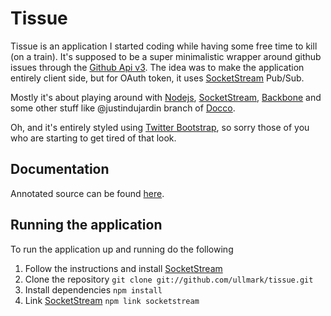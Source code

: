 # Tissue
Tissue is an application I started coding while having some free time to
kill (on a train). It's supposed to be a super minimalistic wrapper around github
issues through the [Github Api v3][gapi]. The idea was to make the
application entirely client side, but for OAuth token, it uses
[SocketStream][] Pub/Sub.

Mostly it's about playing around with [Nodejs][node], [SocketStream][], [Backbone][] and
some other stuff like @justindujardin branch of [Docco][].

Oh, and it's entirely styled using [Twitter Bootstrap][bootstrap], so
sorry those of you who are starting to get tired of that look.

## Documentation
Annotated source can be found [here][docs].

## Running the application
To run the application up and running do the following

1. Follow the instructions and install [SocketStream][]
2. Clone the repository `git clone git://github.com/ullmark/tissue.git`
3. Install dependencies `npm install`
4. Link [SocketStream][] `npm link socketstream`

[gapi]: http://developer.github.com/v3/
[node]: http://nodejs.org
[SocketStream]: https://github.com/socketstream/socketstream
[Backbone]: http://backbonejs.org/
[Docco]: https://github.com/justindujardin/docco
[docs]: https://github.com/ullmark/tissue/tree/master/docs
[bootstrap]: http://twitter.github.com/bootstrap/
